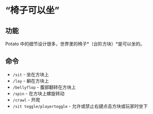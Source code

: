 # “椅子可以坐”

## 功能

Potato 中的细节设计很多，世界里的椅子*（台阶方块）*是可以坐的。

## 命令

- `/sit` - 坐在方块上
- `/lay` - 躺在方块上
- `/bellyflop` - 腹部翻转在方块上
- `/spin` - 在方块上螺旋转动
- `/crawl` - 开爬
- `/sit toggle/playertoggle` - 允许或禁止右键点击方块或玩家时坐下